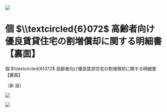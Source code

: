 ![](https://www.nta.go.jp/tmp/f14d2ce6-da7d-4754-8137-b816053190a0/images/75b18239957187b82808d5b3886b2fc4473f10d582a4430fc576c03d5c7bde95.jpg)

# 個 $\\textcircled{6}072$ 高齢者向け優良賃貸住宅の割増償却に関する明細書【裏面】

個 $\\textcircled{6}072$ 高齢者向け優良賃貸住宅の割増償却に関する明細書【裏面】

（新 設）

![](https://www.nta.go.jp/tmp/f14d2ce6-da7d-4754-8137-b816053190a0/images/deb5ee14a68b01c9c9bbda2408e5c666d1e97df01ea6e5ca2cafe364990ac277.jpg)

![](https://www.nta.go.jp/tmp/f14d2ce6-da7d-4754-8137-b816053190a0/images/a8a7d17585742427b1278ede3978ce2d118f0ae35b6a14c5e2238d6009554fc3.jpg)